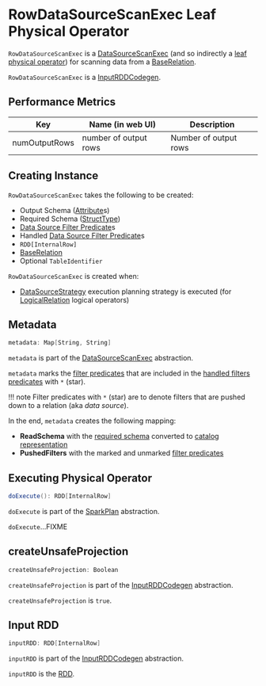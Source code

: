 # RowDataSourceScanExec Leaf Physical Operator

`RowDataSourceScanExec` is a [DataSourceScanExec](DataSourceScanExec.md) (and so indirectly a [leaf physical operator](LeafExecNode.md)) for scanning data from a [BaseRelation](#relation).

`RowDataSourceScanExec` is a [InputRDDCodegen](InputRDDCodegen.md).

## <span id="metrics"> Performance Metrics

Key             | Name (in web UI)        | Description
----------------|-------------------------|---------
 numOutputRows  | number of output rows   | Number of output rows

## Creating Instance

`RowDataSourceScanExec` takes the following to be created:

* <span id="output"> Output Schema ([Attribute](../expressions/Attribute.md)s)
* <span id="requiredSchema"> Required Schema ([StructType](../types/StructType.md))
* <span id="filters"> [Data Source Filter Predicate](../Filter.md)s
* <span id="handledFilters"> Handled [Data Source Filter Predicate](../Filter.md)s
* <span id="rdd"> `RDD[InternalRow]`
* <span id="relation"> [BaseRelation](../BaseRelation.md)
* <span id="tableIdentifier"> Optional `TableIdentifier`

`RowDataSourceScanExec` is created when:

* [DataSourceStrategy](../execution-planning-strategies/DataSourceStrategy.md) execution planning strategy is executed (for [LogicalRelation](../logical-operators/LogicalRelation.md) logical operators)

## <span id="metadata"> Metadata

```scala
metadata: Map[String, String]
```

`metadata` is part of the [DataSourceScanExec](DataSourceScanExec.md#metadata) abstraction.

`metadata` marks the [filter predicates](#filters) that are included in the [handled filters predicates](#handledFilters) with `*` (star).

!!! note
    Filter predicates with `*` (star) are to denote filters that are pushed down to a relation (aka _data source_).

In the end, `metadata` creates the following mapping:

* **ReadSchema** with the [required schema](#requiredSchema) converted to [catalog representation](../types/StructType.md#catalogString)
* **PushedFilters** with the marked and unmarked [filter predicates](#filters)

## <span id="doExecute"> Executing Physical Operator

```scala
doExecute(): RDD[InternalRow]
```

`doExecute` is part of the [SparkPlan](SparkPlan.md#doExecute) abstraction.

`doExecute`...FIXME

## <span id="createUnsafeProjection"> createUnsafeProjection

```scala
createUnsafeProjection: Boolean
```

`createUnsafeProjection` is part of the [InputRDDCodegen](InputRDDCodegen.md#createUnsafeProjection) abstraction.

`createUnsafeProjection` is `true`.

## <span id="inputRDD"> Input RDD

```scala
inputRDD: RDD[InternalRow]
```

`inputRDD` is part of the [InputRDDCodegen](InputRDDCodegen.md#inputRDD) abstraction.

`inputRDD` is the [RDD](#rdd).
